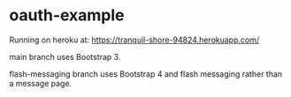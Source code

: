 # oauth-example

Running on heroku at: <https://tranquil-shore-94824.herokuapp.com/>

main branch uses Bootstrap 3.

flash-messaging branch uses Bootstrap 4 and flash messaging rather than a message page.
